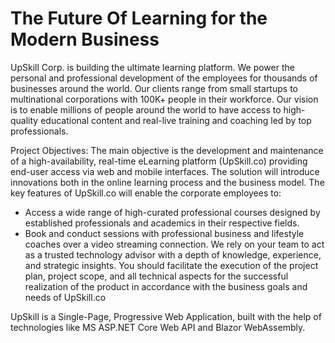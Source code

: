 # The Future Of Learning for the Modern Business

UpSkill Corp. is building the ultimate learning platform. We power the personal and professional development of the employees for thousands of businesses around the world. Our clients range from small startups to multinational corporations with 100K+ people in their workforce.
Our vision is to enable millions of people around the world to have access to high-quality educational content and real-live training and coaching led by top professionals.

Project Objectives:
The main objective is the development and maintenance of a high-availability, real-time eLearning platform (UpSkill.co) providing end-user access via web and mobile interfaces. The solution will introduce innovations both in the online learning process and the business model.
The key features of UpSkill.co will enable the corporate employees to:
- Access a wide range of high-curated professional courses designed by established professionals and academics in their respective fields.
- Book and conduct sessions with professional business and lifestyle coaches over a video streaming connection.
We rely on your team to act as a trusted technology advisor with a depth of knowledge, experience, and strategic insights. You should facilitate the execution of the project plan, project scope, and all technical aspects for the successful realization of the product in accordance with the business goals and needs of UpSkill.co

UpSkill is a Single-Page, Progressive Web Application, built with the help of technologies like MS ASP.NET Core Web API and Blazor WebAssembly.
